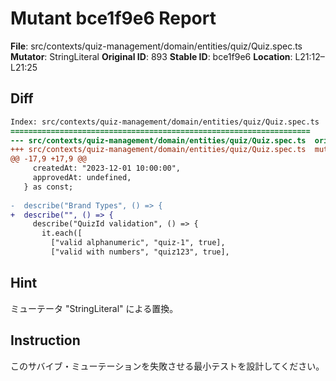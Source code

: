 # Mutant bce1f9e6 Report

**File**: src/contexts/quiz-management/domain/entities/quiz/Quiz.spec.ts
**Mutator**: StringLiteral
**Original ID**: 893
**Stable ID**: bce1f9e6
**Location**: L21:12–L21:25

## Diff

```diff
Index: src/contexts/quiz-management/domain/entities/quiz/Quiz.spec.ts
===================================================================
--- src/contexts/quiz-management/domain/entities/quiz/Quiz.spec.ts	original
+++ src/contexts/quiz-management/domain/entities/quiz/Quiz.spec.ts	mutated #893
@@ -17,9 +17,9 @@
     createdAt: "2023-12-01 10:00:00",
     approvedAt: undefined,
   } as const;
 
-  describe("Brand Types", () => {
+  describe("", () => {
     describe("QuizId validation", () => {
       it.each([
         ["valid alphanumeric", "quiz-1", true],
         ["valid with numbers", "quiz123", true],
```

## Hint

ミューテータ "StringLiteral" による置換。

## Instruction

このサバイブ・ミューテーションを失敗させる最小テストを設計してください。

